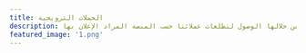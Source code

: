 ```yaml
---
title: الحملات الترويجية
description: الحملات الترويجية نستهدف من خلالها الوصول لتطلعات عملائنا حسب المنصة المراد الإعلان بها
featured_image: '1.png'
---
```

